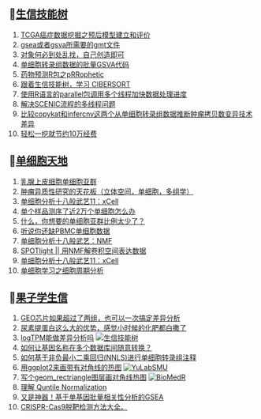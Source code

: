 ## 📝[生信技能树](https://github.com/ixxmu/mp_duty/issues?q=label%3A%E7%94%9F%E4%BF%A1%E6%8A%80%E8%83%BD%E6%A0%91+is%3Aclosed)
<!-- 1issueTable -->

1. [TCGA癌症数据挖掘之预后模型建立和评价](https://github.com/ixxmu/mp_duty/issues/2141) 
2. [gsea或者gsva所需要的gmt文件](https://github.com/ixxmu/mp_duty/issues/2140) 
3. [对象何必到处乱找，自己创造即可](https://github.com/ixxmu/mp_duty/issues/2137) 
4. [单细胞转录组数据的批量GSVA代码](https://github.com/ixxmu/mp_duty/issues/2136) 
5. [药物预测R包之pRRophetic](https://github.com/ixxmu/mp_duty/issues/2130) 
6. [跟着生信技能树，学习 CIBERSORT](https://github.com/ixxmu/mp_duty/issues/2129) 
7. [使用R语言的parallel包调用多个线程加快数据处理进度](https://github.com/ixxmu/mp_duty/issues/2128) 
8. [解决SCENIC流程的多线程问题](https://github.com/ixxmu/mp_duty/issues/2127) 
9. [比较copykat和infercnv这两个从单细胞转录组数据推断肿瘤拷贝数变异技术差异](https://github.com/ixxmu/mp_duty/issues/2126) 
10. [轻松一挖就节约10万经费](https://github.com/ixxmu/mp_duty/issues/2125) 
<!-- 1issueTable -->
## 📝[单细胞天地](https://github.com/ixxmu/mp_duty/issues?q=label%3A%E5%8D%95%E7%BB%86%E8%83%9E%E5%A4%A9%E5%9C%B0+is%3Aclosed)
<!-- 2issueTable -->

1. [乳腺上皮细胞单细胞亚群](https://github.com/ixxmu/mp_duty/issues/2113) 
2. [肿瘤异质性研究的天花板（立体空间，单细胞，多组学）](https://github.com/ixxmu/mp_duty/issues/2110) 
3. [单细胞分析十八般武艺11：xCell](https://github.com/ixxmu/mp_duty/issues/2025) 
4. [单个样品测序了近2万个单细胞怎么办](https://github.com/ixxmu/mp_duty/issues/1993) 
5. [什么，你想要的单细胞亚群比例太少了？](https://github.com/ixxmu/mp_duty/issues/1992) 
6. [听说你还缺PBMC单细胞数据](https://github.com/ixxmu/mp_duty/issues/1977) 
7. [单细胞分析十八般武艺：NMF](https://github.com/ixxmu/mp_duty/issues/1967) 
8. [SPOTlight || 用NMF解卷积空间表达数据](https://github.com/ixxmu/mp_duty/issues/1960) 
9. [单细胞分析十八般武艺11：xCell](https://github.com/ixxmu/mp_duty/issues/1959) 
10. [单细胞学习之细胞周期分析](https://github.com/ixxmu/mp_duty/issues/1958) 
<!-- 2issueTable -->

## 📝[果子学生信](https://github.com/ixxmu/mp_duty/issues?q=label%3A%E6%9E%9C%E5%AD%90%E5%AD%A6%E7%94%9F%E4%BF%A1+is%3Aclosed)
<!-- 3issueTable -->

1. [GEO芯片如果超过了两组，也可以一次搞定差异分析](https://github.com/ixxmu/mp_duty/issues/2138) 
2. [尿素提蛋白这么大的优势，感觉小时候的化肥都白撒了](https://github.com/ixxmu/mp_duty/issues/2109) 
3. [logTPM能做差异分析吗](https://github.com/ixxmu/mp_duty/issues/2102) [![生信技能树](https://img.shields.io/github/labels/ixxmu/mp_duty/生信技能树)](https://github.com/ixxmu/mp_duty/labels/生信技能树)
4. [如何让基因名称在多个数据库间随意转换？](https://github.com/ixxmu/mp_duty/issues/2080) 
5. [如何基于非负最小二乘回归(NNLS)进行单细胞转录组注释](https://github.com/ixxmu/mp_duty/issues/2076) 
6. [用ggplot2来画带有对角线的热图](https://github.com/ixxmu/mp_duty/issues/2035) [![YuLabSMU](https://img.shields.io/github/labels/ixxmu/mp_duty/YuLabSMU)](https://github.com/ixxmu/mp_duty/labels/YuLabSMU)
7. [写个geom_rectriangle图层画对角线热图](https://github.com/ixxmu/mp_duty/issues/2034) [![BioMedR](https://img.shields.io/github/labels/ixxmu/mp_duty/BioMedR)](https://github.com/ixxmu/mp_duty/labels/BioMedR)
8. [理解 Quntile Normalization](https://github.com/ixxmu/mp_duty/issues/1885) 
9. [又是神器！基于单基因批量相关性分析的GSEA](https://github.com/ixxmu/mp_duty/issues/1829) 
10. [CRISPR-Cas9脱靶检测方法大全。](https://github.com/ixxmu/mp_duty/issues/1377) 
<!-- 3issueTable -->
